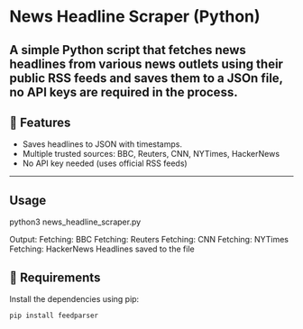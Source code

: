 # News Headline Scraper (Python)

A simple Python script that fetches news headlines from various news outlets using their public RSS feeds and saves them to a JSOn file, no API keys are required in the process.
---

## 🚀 Features
- Saves headlines to JSON with timestamps.
- Multiple trusted sources: BBC, Reuters, CNN, NYTimes, HackerNews
- No API key needed (uses official RSS feeds)

---
## Usage

python3 news_headline_scraper.py

Output: 
Fetching: BBC
Fetching: Reuters
Fetching: CNN
Fetching: NYTimes
Fetching: HackerNews
Headlines saved to the file

## 🧰 Requirements

Install the dependencies using pip:
```bash
pip install feedparser